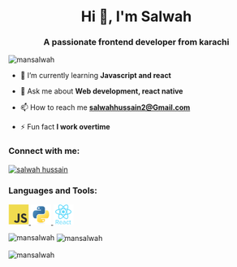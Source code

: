 <h1 align="center">Hi 👋, I'm Salwah</h1>
<h3 align="center">A passionate frontend developer from karachi</h3>

<p align="left"> <img src="https://komarev.com/ghpvc/?username=mansalwah&label=Profile%20views&color=0e75b6&style=flat" alt="mansalwah" /> </p>

- 🌱 I’m currently learning **Javascript and react**

- 💬 Ask me about **Web development, react native**

- 📫 How to reach me **salwahhussain2@Gmail.com**

- ⚡ Fun fact **I work overtime**

<h3 align="left">Connect with me:</h3>
<p align="left">
<a href="https://linkedin.com/in/salwah hussain" target="blank"><img align="center" src="https://raw.githubusercontent.com/rahuldkjain/github-profile-readme-generator/master/src/images/icons/Social/linked-in-alt.svg" alt="salwah hussain" height="30" width="40" /></a>
</p>

<h3 align="left">Languages and Tools:</h3>
<p align="left"> <a href="https://developer.mozilla.org/en-US/docs/Web/JavaScript" target="_blank" rel="noreferrer"> <img src="https://raw.githubusercontent.com/devicons/devicon/master/icons/javascript/javascript-original.svg" alt="javascript" width="40" height="40"/> </a> <a href="https://www.python.org" target="_blank" rel="noreferrer"> <img src="https://raw.githubusercontent.com/devicons/devicon/master/icons/python/python-original.svg" alt="python" width="40" height="40"/> </a> <a href="https://reactjs.org/" target="_blank" rel="noreferrer"> <img src="https://raw.githubusercontent.com/devicons/devicon/master/icons/react/react-original-wordmark.svg" alt="react" width="40" height="40"/> </a> </p>

<p><img align="left" src="https://github-readme-stats.vercel.app/api/top-langs?username=mansalwah&show_icons=true&locale=en&layout=compact" alt="mansalwah" /></p>

<p>&nbsp;<img align="center" src="https://github-readme-stats.vercel.app/api?username=mansalwah&show_icons=true&locale=en" alt="mansalwah" /></p>

<p><img align="center" src="https://github-readme-streak-stats.herokuapp.com/?user=mansalwah&" alt="mansalwah" /></p>

<!---
Mansalwah/Mansalwah is a ✨ special ✨ repository because its `README.md` (this file) appears on your GitHub profile.
You can click the Preview link to take a look at your changes.
--->
